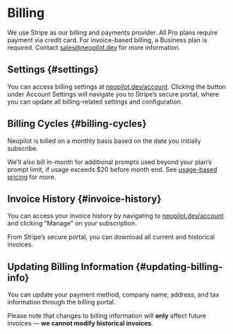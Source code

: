 # Billing

We use Stripe as our billing and payments provider. All Pro plans require payment via credit card.
For invoice-based billing, a Business plan is required. Contact sales@neopilot.dev for more information.

## Settings {#settings}

You can access billing settings at [neopilot.dev/account](https://neopilot.dev/account).
Clicking the button under Account Settings will navigate you to Stripe’s secure portal, where you can update all billing-related settings and configuration.

## Billing Cycles {#billing-cycles}

Neopilot is billed on a monthly basis based on the date you initially subscribe.

We’ll also bill in-month for additional prompts used beyond your plan’s prompt limit, if usage exceeds $20 before month end. See [usage-based pricing](./plans-and-usage.md#ubp) for more.

## Invoice History {#invoice-history}

You can access your invoice history by navigating to [neopilot.dev/account](https://neopilot.dev/account) and clicking "Manage" on your subscription.

From Stripe’s secure portal, you can download all current and historical invoices.

## Updating Billing Information {#updating-billing-info}

You can update your payment method, company name, address, and tax information through the billing portal.

Please note that changes to billing information will **only** affect future invoices — **we cannot modify historical invoices**.
